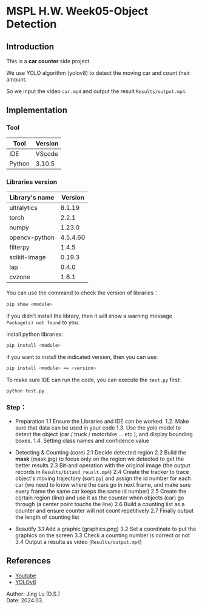 # MSPL H.W. Week05-Object Detection

## Introduction

This is a **car counter** side project.

We use YOLO algorithm (yolov8) to detect the moving car and count their amount.

So we input the video `car.mp4` and output the result `Results/output.mp4`.

## Implementation

### Tool
| Tool           | Version       |
| -------------  | ------------- |
| IDE            | VScode        |
| Python         | 3.10.5        |

### Libraries version
| Library's name | Version       |
| -------------- | ------------- |
| ultralytics    | 8.1.19        |
| torch          | 2.2.1         |
| numpy          | 1.23.0        |
| opencv-python  | 4.5.4.60      |
| filterpy       | 1.4.5         |
| scikit-image   | 0.19.3        |
| lap            | 0.4.0         |
| cvzone         | 1.6.1         |

You can use the command to check the version of libraries：

```bash
pip show <module>
```

if you didn't install the library, then it will show a warning message `Package(s) not found` to you.

install python libraries:

```bash
pip install <module>
```

if you want to install the indicated version, then you can use:

```bash
pip install <module> == <version>
```

To make sure IDE can run the code, you can execute the `test.py` first:

```bash
python test.py
```

### Step：
* Preparation
    1.1 Ensure the Libraries and IDE can be worked.
    1.2. Make sure that data can be used in your code
    1.3. Use the yolo model to detect the object (car / truck / motorbike ... etc.), and display bounding boxes.
    1.4. Setting class names and confidence value

* Detecting & Counting (core)
    2.1 Decide detected region
    2.2 Build the **mask** (mask.jpg) to focus only on the region we detected to get the better results
    2.3 Bit-and operation with the original image (the output records in `Results/bitand_reuslt.mp4`)
    2.4 Create the tracker to trace object's moving trajectory (sort.py) and assign the id number for each car (we need to know where the cars go in next frame, and make sure every frame the same car keeps the same id number)
    2.5 Create the certain region (line) and use it as the counter when objects (car) go through (a center point touchs the line)
    2.6 Build a counting list as a counter and ensure counter will not count repetitively
    2.7 Finally output the length of counting list

* Beautify
    3.1 Add a graphic (graphics.png)
    3.2 Set a coordinate to put the graphics on the screen
    3.3 Check a counting number is correct or not
    3.4 Output a resulta as video (`Results/output.mp4`)

## References
- [Youtube](https://www.youtube.com/watch?v=WgPbbWmnXJ8)
- [YOLOv8](https://github.com/ultralytics/ultralytics)

Author: Jing Lu (D.S.)                                  
Date: 2024.03.